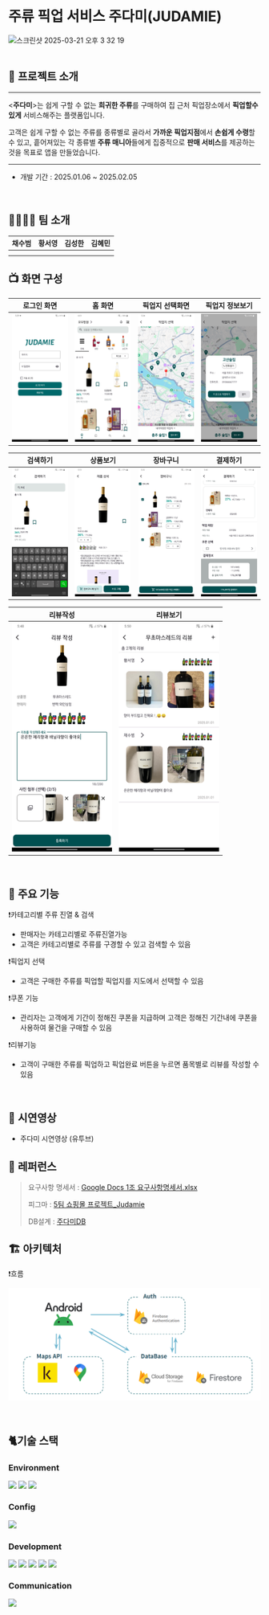 # 주류 픽업 서비스 주다미(JUDAMIE)

<img width="800" alt="스크린샷 2025-03-21 오후 3 32 19" src="https://github.com/user-attachments/assets/a1e7bb81-0ae9-4841-9e8e-9f844d39b8c2" />

<br>
<br>

## 📑 프로젝트 소개

---
<**주다미**>는 쉽게 구할 수 없는 **희귀한 주류**를
구매하여 집 근처 픽업장소에서 **픽업할수있게**
서비스해주는 플랫폼입니다.

고객은 쉽게 구할 수 없는 주류를 종류별로 골라서
**가까운 픽업지점**에서 **손쉽게 수령**할 수 있고,
흩어져있는 각 종류별 **주류 매니아**들에게
집중적으로 **판매 서비스**를 제공하는 것을 목표로 앱을 만들었습니다.

---
- 개발 기간 : 2025.01.06 ~ 2025.02.05


<br>

## 👨‍👩‍👧‍👦 팀 소개

| 채수범 | 황서영 | 김성한 | 김혜민 |
| --- | --- | --- | --- |
|  |  |  |  |
|  |  |  |  |

## 📺 화면 구성

| 로그인 화면 | 홈 화면 | 픽업지 선택화면 | 픽업지 정보보기 |
| --- | --- | --- | --- |
| <img src="app/src/main/res/drawable/screenshot_20250314_172929.png" width="200"> | <img src="app/src/main/res/drawable/screenshot_20250314_180155.png" width="200"> |<img src="app/src/main/res/drawable/screenshot_20250314_173412.png" width="200"> | <img src="app/src/main/res/drawable/screenshot_20250314_173340.png" width="200"> |



| 검색하기 | 상품보기 | 장바구니 | 결제하기 |
| --- | --- | --- | --- |
| <img src="app/src/main/res/drawable/screenshot_20250314_173740.png" width="200"> | <img src="app/src/main/res/drawable/screenshot_20250314_175112.png" width="200"> | <img src="app/src/main/res/drawable/screenshot_20250314_173927.png" width="200"> | <img src="app/src/main/res/drawable/screenshot_20250314_174043.png" width="200"> |

| 리뷰작성 | 리뷰보기 |
| --- | --- |
| <img src="app/src/main/res/drawable/screenshot_20250314_174816.png" width="200"> | <img src="app/src/main/res/drawable/screenshot_20250314_175027.png" width="200"> |

<br>

## 🔔 주요 기능

❗카테고리별 주류 진열 & 검색

- 판매자는 카테고리별로 주류진열가능
- 고객은 카테고리별로 주류를 구경할 수 있고 검색할 수 있음

❗픽업지 선택

- 고객은 구매한 주류를 픽업할 픽업지를 지도에서 선택할 수 있음

❗쿠폰 기능

- 관리자는 고객에게 기간이 정해진 쿠폰을 지급하며 고객은 정해진 기간내에 쿠폰을 사용하여 물건을 구매할 수 있음

❗리뷰기능

- 고객이 구매한 주류를 픽업하고 픽업완료 버튼을 누르면 품목별로 리뷰를 작성할 수 있음

<br>

## 📱 시연영상
- 주다미 시연영상 (유투브)

## 🌟 레퍼런스
>
> 요구사항 명세서 : 
> [Google Docs 1조 요구사항명세서.xlsx](https://docs.google.com/spreadsheets/d/1-ofXDRmkZk47_xXCGW6bR6qeVCGTsSX3/edit?gid=1388090367#gid=1388090367)
>
> 피그마 : 
> [5팀 쇼핑몰 프로젝트_Judamie](https://www.figma.com/design/KfQfESZVDaSN9AjsIrL7xR/5%ED%8C%80-%EC%87%BC%ED%95%91%EB%AA%B0-%ED%94%84%EB%A1%9C%EC%A0%9D%ED%8A%B8_Judamie?node-id=0-1&p=f&t=C6MiEut56U40nvz5-0)
>
> DB설계 :
> [주다미DB](https://docs.google.com/spreadsheets/d/1SCuNlvhLw9gVG4kw_PFAJ-dmJBbQWXTtrIrgylUT9h0/edit?gid=378717404#gid=378717404)
> 

## 🏗️ **아키텍처**

❗흐름

![image1](app/src/main/res/drawable/judamie_architecture.png)

<br>

## 🐈기술 스택

### **Environment**
<img src="https://img.shields.io/badge/android studio-3DDC84?style=for-the-badge&logo=androidstudio&logoColor=white"> <img src="https://img.shields.io/badge/git-F05032?style=for-the-badge&logo=git&logoColor=white"> <img src="https://img.shields.io/badge/github-181717?style=for-the-badge&logo=github&logoColor=white">

### Config

<img src="https://img.shields.io/badge/gradle-02303A?style=for-the-badge&logo=gradle&logoColor=white">

### Development

<img src="https://img.shields.io/badge/android-3DDC84?style=for-the-badge&logo=android&logoColor=white">

<img src="https://img.shields.io/badge/kotlin-7F52FF?style=for-the-badge&logo=kotlin&logoColor=white">

<img src="https://img.shields.io/badge/mvvm-255E9C?style=for-the-badge&logo=mvvm&logoColor=white">

<img src="https://img.shields.io/badge/hilt-231F20?style=for-the-badge&logo=hilt&logoColor=white">

<img src="https://img.shields.io/badge/firebase-DD2C00?style=for-the-badge&logo=firebase&logoColor=white">

### Communication

<img src="https://img.shields.io/badge/notion-000000?style=for-the-badge&logo=notion&logoColor=white">

